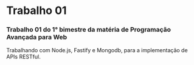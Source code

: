 # Trabalho 01

### Trabalho 01 do 1° bimestre da matéria de Programação Avançada para Web

Trabalhando com Node.js, Fastify e Mongodb, para a implementação de APIs RESTful.
